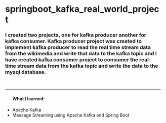 # springboot_kafka_real_world_project

<h3>I created two projects, one for kafka producer another for kafka consumer. 
Kafka producer project was created to implement kafka producer to read the real time stream data from the wikimedia
and write that data to the kafka topic 
and I have created kafka consumer project to consumer the real-time stream data from the kafka topic and write the data to the mysql database.</h3><br/>

<hr/>
<ul><h4>What I learned:</h4>
<li>Apache Kafka</li>
<li>Message Streaming using Apache Kafka and Spring Boot</li>
</ul>
